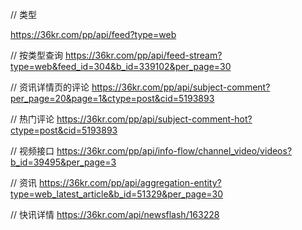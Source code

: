 // 类型

https://36kr.com/pp/api/feed?type=web

// 按类型查询
https://36kr.com/pp/api/feed-stream?type=web&feed_id=304&b_id=339102&per_page=30

// 资讯详情页的评论
https://36kr.com/pp/api/subject-comment?per_page=20&page=1&ctype=post&cid=5193893

// 热门评论
https://36kr.com/pp/api/subject-comment-hot?ctype=post&cid=5193893

// 视频接口
https://36kr.com/pp/api/info-flow/channel_video/videos?b_id=39495&per_page=3

// 资讯
https://36kr.com/pp/api/aggregation-entity?type=web_latest_article&b_id=51329&per_page=30

// 快讯详情
https://36kr.com/api/newsflash/163228
